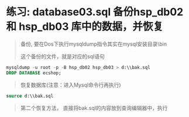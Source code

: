 # 练习: database03.sql 备份hsp_db02 和 hsp_db03 库中的数据，并恢复

> 备份, 要在Dos下执行mysqldump指令其实在mysql安装目录\bin
>
> 这个备份的文件，就是对应的sql语句
>
``` sql 
mysqldump -u root -p -B hsp_db02 hsp_db03 > d:\\bak.sql
DROP DATABASE ecshop;
``` 

> 恢复数据库(注意：进入Mysql命令行再执行)
>
``` sql 
source d:\\bak.sql
```
> 第二个恢复方法， 直接将bak.sql的内容放到查询编辑器中，执行

